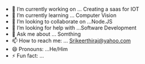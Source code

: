 

- 🔭 I’m currently working on ... Creating a saas for IOT
- 🌱 I’m currently learning ... Computer Vision
- 👯 I’m looking to collaborate on ...Node.JS
- 🤔 I’m looking for help with ...Software Development
- 💬 Ask me about ... Somthing
- 📫 How to reach me: ... Srikeerthiraj@yahoo.com
- 😄 Pronouns: ...He/Him
- ⚡ Fun fact: ...
